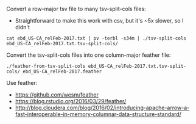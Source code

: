 Convert a row-major tsv file to many tsv-split-cols files:
- Straightforward to make this work with csv, but it's ~5x slower, so I didn't
```
cat ebd_US-CA_relFeb-2017.txt | pv -terbl -s34m | ./tsv-split-cols ebd_US-CA_relFeb-2017.txt.tsv-split-cols/
```

Convert the tsv-split-cols files into one column-major feather file:
```
./feather-from-tsv-split-cols ebd_US-CA_relFeb-2017.txt.tsv-split-cols/ ebd_US-CA_relFeb-2017.feather
```

Use feather:
- https://github.com/wesm/feather
- https://blog.rstudio.org/2016/03/29/feather/
- http://blog.cloudera.com/blog/2016/02/introducing-apache-arrow-a-fast-interoperable-in-memory-columnar-data-structure-standard/
